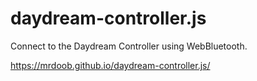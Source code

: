 # daydream-controller.js
Connect to the Daydream Controller using WebBluetooth.

https://mrdoob.github.io/daydream-controller.js/
